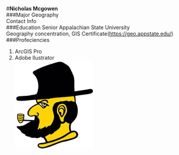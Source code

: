 #**Nicholas Mcgowen**  
###Major Geography  
Contact Info  
###Education Senior Appalachian State University  
Geography concentration, GIS Certificate(https://geo.appstate.edu/)  
###Profeciencies  
1. ArcGIS Pro  
2. Adobe Ilustrator  
![alt text](image-1.png)